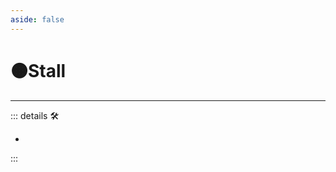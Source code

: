 ```yaml
---
aside: false
---
```

# 🟠<motor>Stall</motor>

---

<!-- =================================================== -->
<!-- =================================================== -->
<!-- =================================================== -->
<!-- =================================================== -->
<!-- =================================================== -->
::: details 🛠

-

:::